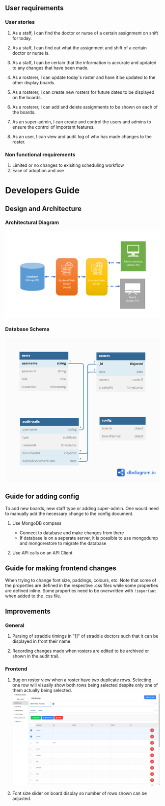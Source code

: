 
## User requirements

### User stories

1. As a staff, I can find the doctor or nurse of a certain assignment on shift for today. 

2. As a staff, I can find out what the assignment and shift of a certain doctor or nurse is. 

3. As a staff, I can be certain that the information is accurate and updated to any changes that have been made.

4. As a rosterer, I can update today's roster and have it be updated to the other display boards.

5. As a rosterer, I can create new rosters for future dates to be displayed on the boards.

6. As a rosterer, I can add and delete assignments to be shown on each of the boards.

7. As an super-admin, I can create and control the users and admins to ensure the control of important features.

8. As an user, I can view and audit log of who has made changes to the roster.

### Non functional requirements

1. Limited or no changes to exisiting scheduling workflow
2. Ease of adoption and use

# Developers Guide

## Design and Architecture

### Architectural Diagram

![alt text](./image/Architectural%20Diagram.png)

### Database Schema 

![alt text](./image/ED%20Board%20DB%20Schema.png)

## Guide for adding config

To add new boards, new staff type or adding super-admin. One would need to manually add the necessary change to the config document. 

1. Use MongoDB compass 
    - Connect to database and make changes from there
    - If database is on a seperate server, it is possible to use mongodump and mongorestore to migrate the database

2. Use API calls on an API Client 

## Guide for making frontend changes 

When trying to change font size, paddings, colours, etc. Note that some of the properties are defined in the respective .css files while some properties are defined inline. Some properties need to be overwritten with `!important` when added to the .css file. 

## Improvements

### General

1. Parsing of straddle timings in "[]" of straddle doctors such that it can be displayed in front their name.

2. Recording changes made when rosters are edited to be archived or shown in the audit trail. 

### Frontend
1. Bug on roster view when a roster have two duplicate rows. Selecting one row will visually show both rows being selected despite only one of them actually being selected.
![Bug1](./image/Bug%20Dupe.jpg)

2. Font size slider on board display so number of rows shown can be adjusted.

 

